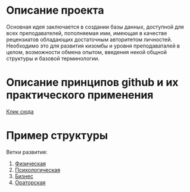 # Описание проекта

Основная идея заключается в создании базы данных, доступной для всех преподавателей, пополняемая ими, имеющая в качестве рецензиатов обладающих достаточным авторитетом личностей. Необходимо это для развития кизомбы и уровня преподаваталей в целом, возможности обмена опытом, введения некой общной структуры и базовой терминологии.

# Описание принципов github и их практического применения

[Клик сюда](https://github.com/demogoran/openkizomba/blob/master/principles.md)

# Пример структуры

Ветки развития:

1. [Физическая](https://github.com/demogoran/openkizomba/blob/master/physics/post1.md)
2. [Психологическая](https://github.com/demogoran/openkizomba/blob/master/psycho/post1.md)
3. [Бизнес](https://github.com/demogoran/openkizomba/blob/master/business/post1.md)
4. [Ораторская](https://github.com/demogoran/openkizomba/blob/master/speak/post1.md)
